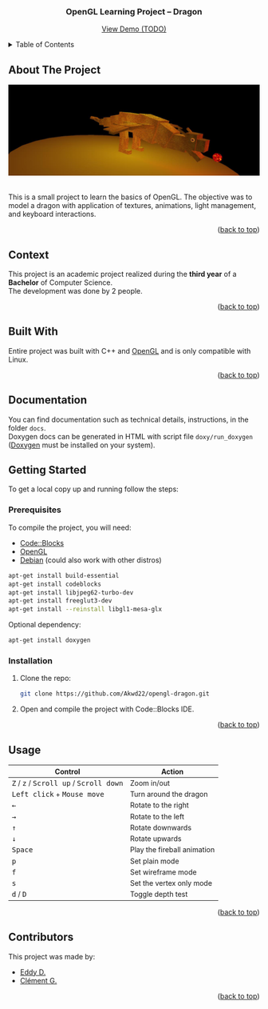 <div id="top"></div>

<!-- PROJECT LOGO -->
<br />
<div align="center">
  <h3 align="center">OpenGL Learning Project – Dragon</h3>
  <p align="center">
    <a href="#">View Demo (TODO)</a>
  </p>
</div>

<!-- TABLE OF CONTENTS -->
<details>
  <summary>Table of Contents</summary>
  <ol>
    <li><a href="#about-the-project">About The Project</a></li>
    <li><a href="#context">Context</a></li>
    <li><a href="#built-with">Built With</a></li>
    <li><a href="#documentation">Documentation</a></li>
    <li><a href="#getting-started">Getting Started</a></li>
    <li><a href="#usage">Usage</a></li>
    <li><a href="#contributors">Contributors</a></li>
  </ol>
</details>

<!-- ABOUT THE PROJECT -->
## About The Project

<div align="center">
  <img src="project-image.png">
</div>
<br />

This is a small project to learn the basics of OpenGL. The objective was to model a dragon with application of textures, animations, light management, and keyboard interactions.

<p align="right">(<a href="#top">back to top</a>)</p>

<!-- CONTEXT -->
## Context

This project is an academic project realized during the **third year** of a **Bachelor** of Computer Science.  
The development was done by 2 people.

<p align="right">(<a href="#top">back to top</a>)</p>

## Built With

Entire project was built with C++ and [OpenGL](https://www.opengl.org/) and is only compatible with Linux.

<p align="right">(<a href="#top">back to top</a>)</p>

<!-- DOCUMENTATION -->
## Documentation

You can find documentation such as technical details, instructions, in the folder `docs`.  
Doxygen docs can be generated in HTML with script file `doxy/run_doxygen` ([Doxygen](https://doxygen.nl/) must be installed on your system).

<!-- GETTING STARTED -->
## Getting Started

To get a local copy up and running follow the steps:

### Prerequisites

To compile the project, you will need:
* [Code::Blocks](https://www.codeblocks.org/)
* [OpenGL](https://www.opengl.org/)
* [Debian](https://www.debian.org/) (could also work with other distros)
```sh
apt-get install build-essential
apt-get install codeblocks
apt-get install libjpeg62-turbo-dev
apt-get install freeglut3-dev
apt-get install --reinstall libgl1-mesa-glx
```

Optional dependency:
```sh
apt-get install doxygen
```

### Installation

1. Clone the repo:
   ```sh
   git clone https://github.com/Akwd22/opengl-dragon.git
   ```
2. Open and compile the project with Code::Blocks IDE.

<p align="right">(<a href="#top">back to top</a>)</p>

<!-- USAGE EXAMPLES -->
## Usage

| Control          | Action              |
| ---------------- | ------------------- |
| <kbd>Z</kbd> / <kbd>z</kbd> / <kbd>Scroll up</kbd> / <kbd>Scroll down</kbd> | Zoom in/out |
| <kbd>Left click</kbd> + <kbd>Mouse move</kbd>   | Turn around the dragon    |
| <kbd>←</kbd>     | Rotate to the right          |
| <kbd>→</kbd>     | Rotate to the left           |
| <kbd>↑</kbd>     | Rotate downwards             |
| <kbd>↓</kbd>     | Rotate upwards               |
| <kbd>Space</kbd> | Play the fireball animation  |
| <kbd>p</kbd>     | Set plain mode               |
| <kbd>f</kbd>     | Set wireframe mode           |
| <kbd>s</kbd>     | Set the vertex only mode     |
| <kbd>d</kbd> / <kbd>D</kbd> | Toggle depth test |

<p align="right">(<a href="#top">back to top</a>)</p>

<!-- Contributors -->
## Contributors

This project was made by:
- [Eddy D.](https://github.com/Akwd22)
- [Clément G.](https://github.com/Zoreph22)

<p align="right">(<a href="#top">back to top</a>)</p>
